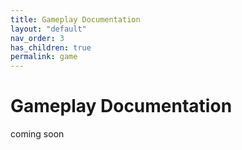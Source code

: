 ```yaml
---
title: Gameplay Documentation
layout: "default"
nav_order: 3
has_children: true
permalink: game
---
```


# Gameplay Documentation

coming soon